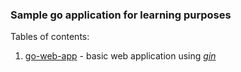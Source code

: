 ### Sample go application for learning purposes

Tables of contents:

1. [go-web-app](go-web-app) - basic web application using [_gin_](https://github.com/gin-gonic/gin)
